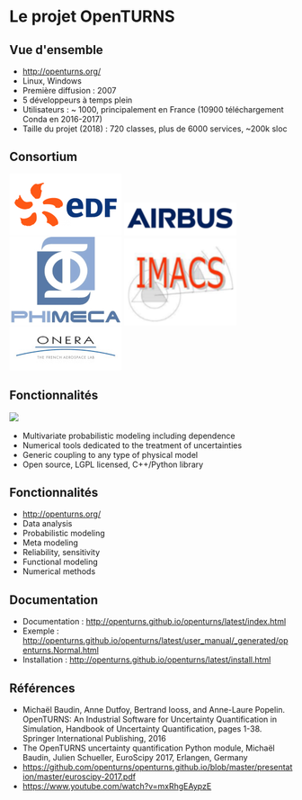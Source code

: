 # Le projet OpenTURNS

## Vue d'ensemble

- http://openturns.org/
- Linux, Windows
- Première diffusion : 2007
- 5 développeurs à temps plein
- Utilisateurs : ~ 1000, principalement en France (10900 téléchargement Conda en 2016-2017)
- Taille du projet (2018) : 720 classes, plus de 6000 services, ~200k sloc

## Consortium

![](1-Intro-OT/Logo-EDF.png)
![](Logo-Airbus.png)
![](Logo-Phimeca.png)
![](Logo-Imacs.png)
![](logo-ONERA.jpg)

## Fonctionnalités

![](OT-overview.PNG)

- Multivariate probabilistic modeling including dependence
- Numerical tools dedicated to the treatment of uncertainties
- Generic coupling to any type of physical model
- Open source, LGPL licensed, C++/Python library

## Fonctionnalités

- http://openturns.org/
- Data analysis
- Probabilistic modeling
- Meta modeling
- Reliability, sensitivity
- Functional modeling
- Numerical methods

## Documentation

- Documentation : http://openturns.github.io/openturns/latest/index.html
- Exemple : http://openturns.github.io/openturns/latest/user_manual/_generated/openturns.Normal.html
- Installation : http://openturns.github.io/openturns/latest/install.html

## Références
- Michaël Baudin, Anne Dutfoy, Bertrand Iooss, and Anne-Laure Popelin.  OpenTURNS: An Industrial Software for Uncertainty Quantification in Simulation, Handbook of Uncertainty Quantification, pages 1-38. Springer International Publishing, 2016
- The OpenTURNS uncertainty quantification Python module, Michaël Baudin, Julien Schueller, EuroScipy 2017, Erlangen, Germany
 - https://github.com/openturns/openturns.github.io/blob/master/presentation/master/euroscipy-2017.pdf
 - https://www.youtube.com/watch?v=mxRhgEAypzE